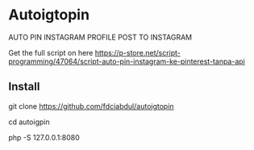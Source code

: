 # Autoigtopin
AUTO PIN INSTAGRAM PROFILE POST TO INSTAGRAM

Get the full script on here
https://p-store.net/script-programming/47064/script-auto-pin-instagram-ke-pinterest-tanpa-api

## Install
git clone https://github.com/fdciabdul/autoigtopin

cd autoigpin

php -S 127.0.0.1:8080




